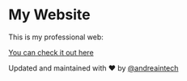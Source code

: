 # My Website
This is my professional web:

[You can check it out here](https://andreaintech.github.io/web/)


Updated and maintained with ❤️ by [@andreaintech](https://andreaintech.github.io/web/)
